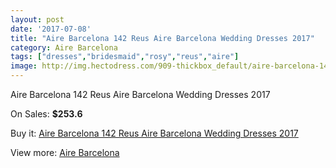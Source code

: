 ```yaml
---
layout: post
date: '2017-07-08'
title: "Aire Barcelona 142 Reus Aire Barcelona Wedding Dresses 2017"
category: Aire Barcelona
tags: ["dresses","bridesmaid","rosy","reus","aire"]
image: http://img.hectodress.com/909-thickbox_default/aire-barcelona-142-reus-aire-barcelona-wedding-dresses-2013.jpg
---
```

Aire Barcelona 142 Reus Aire Barcelona Wedding Dresses 2017

On Sales: **$253.6**
<a href="https://www.hectodress.com/aire-barcelona/596-aire-barcelona-142-reus-aire-barcelona-wedding-dresses-2013.html"><amp-img layout="responsive" width="600" height="600" src="//img.hectodress.com/909-thickbox_default/aire-barcelona-142-reus-aire-barcelona-wedding-dresses-2013.jpg" alt="Aire Barcelona 142 Reus Aire Barcelona Wedding Dresses 2017 0" /></a>
<a href="https://www.hectodress.com/aire-barcelona/596-aire-barcelona-142-reus-aire-barcelona-wedding-dresses-2013.html"><amp-img layout="responsive" width="600" height="600" src="//img.hectodress.com/910-thickbox_default/aire-barcelona-142-reus-aire-barcelona-wedding-dresses-2013.jpg" alt="Aire Barcelona 142 Reus Aire Barcelona Wedding Dresses 2017 1" /></a>

Buy it: [Aire Barcelona 142 Reus Aire Barcelona Wedding Dresses 2017](https://www.hectodress.com/aire-barcelona/596-aire-barcelona-142-reus-aire-barcelona-wedding-dresses-2013.html "Aire Barcelona 142 Reus Aire Barcelona Wedding Dresses 2017")

View more: [Aire Barcelona](https://www.hectodress.com/7-aire-barcelona "Aire Barcelona")